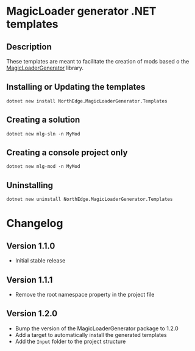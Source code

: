 # MagicLoader generator .NET templates

## Description
These templates are meant to facilitate the creation of mods based o the [MagicLoaderGenerator](https://github.com/North-Edge/MagicLoaderGenerator) library.

## Installing or Updating the templates
`dotnet new install NorthEdge.MagicLoaderGenerator.Templates`

## Creating a solution
`dotnet new mlg-sln -n MyMod`

## Creating a console project only
`dotnet new mlg-mod -n MyMod`

## Uninstalling
`dotnet new uninstall NorthEdge.MagicLoaderGenerator.Templates`

# Changelog
## Version 1.1.0
- Initial stable release
## Version 1.1.1
- Remove the root namespace property in the project file
## Version 1.2.0
- Bump the version of the MagicLoaderGenerator package to 1.2.0
- Add a target to automatically install the generated templates
- Add the `Input` folder to the project structure 

